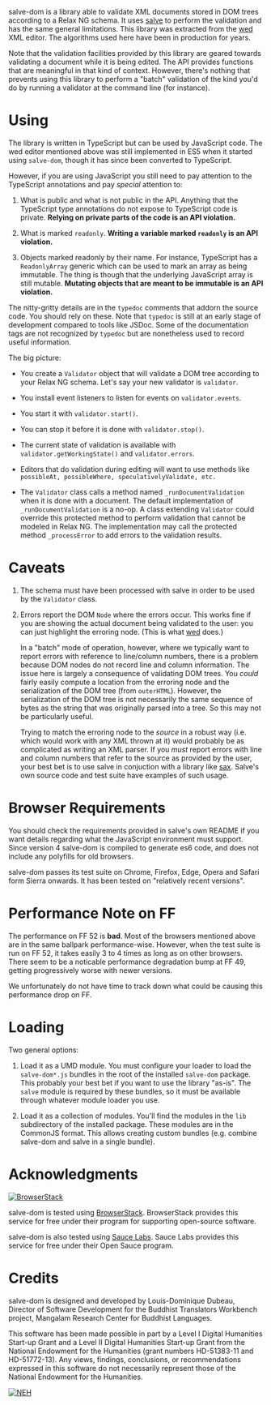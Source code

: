 salve-dom is a library able to validate XML documents stored in DOM trees
according to a Relax NG schema. It uses
[salve](https://github.com/mangalam-research/salve) to perform the validation
and has the same general limitations. This library was extracted from the
[wed](https://github.com/mangalam-research/wed) XML editor. The algorithms used
here have been in production for years.

Note that the validation facilities provided by this library are geared towards
validating a document while it is being edited. The API provides functions that
are meaningful in that kind of context. However, there's nothing that prevents
using this library to perform a "batch" validation of the kind you'd do by
running a validator at the command line (for instance).

Using
=====

The library is written in TypeScript but can be used by JavaScript code. The wed
editor mentioned above was still implemented in ES5 when it started using
`salve-dom`, though it has since been converted to TypeScript.

However, if you are using JavaScript you still need to pay attention to the
TypeScript annotations and pay *special* attention to:

1. What is public and what is not public in the API. Anything that the
   TypeScript type annotations do not expose to TypeScript code is private.
   **Relying on private parts of the code is an API violation.**

2. What is marked ``readonly``. **Writing a variable marked ``readonly`` is an
   API violation.**

3. Objects marked readonly by their name. For instance, TypeScript has a
   ``ReadonlyArray`` generic which can be used to mark an array as being
   immutable. The thing is though that the underlying JavaScript array is still
   mutable. **Mutating objects that are meant to be immutable is an API
   violation.**

The nitty-gritty details are in the ``typedoc`` comments that addorn the source
code. You should rely on these. Note that ``typedoc`` is still at an early stage
of development compared to tools like JSDoc. Some of the documentation tags are
not recognized by ``typedoc`` but are nonetheless used to record useful
information.

The big picture:

* You create a ``Validator`` object that will validate a DOM tree according to
  your Relax NG schema. Let's say your new validator is ``validator``.

* You install event listeners to listen for events on ``validator.events``.

* You start it with ``validator.start()``.

* You can stop it before it is done with ``validator.stop()``.

* The current state of validation is available with
  ``validator.getWorkingState()`` and ``validator.errors``.

* Editors that do validation during editing will want to use methods like
  ``possibleAt, possibleWhere, speculativelyValidate, etc.``

* The ``Validator`` class calls a method named ``_runDocumentValidation`` when
  it is done with a document. The default implementation of
  ``_runDocumentValidation`` is a no-op. A class extending ``Validator`` could
  override this protected method to perform validation that cannot be modeled in
  Relax NG. The implementation may call the protected method ``_processError``
  to add errors to the validation results.

Caveats
=======

1. The schema must have been processed with salve in order to be used by the
   ``Validator`` class.

2. Errors report the DOM ``Node`` where the errors occur. This works fine if you
   are showing the actual document being validated to the user: you can just
   highlight the erroring node. (This is what
   [wed](https://github.com/mangalam-research/wed) does.)

   In a "batch" mode of operation, however, where we typically want to report
   errors with reference to line/column numbers, there is a problem because DOM
   nodes do not record line and column information. The issue here is largely a
   consequence of validating DOM trees. You *could* fairly easily compute a
   location from the erroring node and the serialization of the DOM tree (from
   ``outerHTML``). However, the serialization of the DOM tree is not necessarily
   the same sequence of bytes as the string that was originally parsed into a
   tree. So this may not be particularly useful.

   Trying to match the erroring node to the *source* in a robust way (i.e. which
   would work with any XML thrown at it) would probably be as complicated as
   writing an XML parser. If you *must* report errors with line and column
   numbers that refer to the source as provided by the user, your best bet is to
   use salve in conjuction with a library like
   [sax](https://github.com/isaacs/sax-js). Salve's own source code and test
   suite have examples of such usage.

Browser Requirements
====================

You should check the requirements provided in salve's own README if you want
details regarding what the JavaScript environment must support. Since version 4
salve-dom is compiled to generate es6 code, and does not include any polyfills
for old browsers.

salve-dom passes its test suite on Chrome, Firefox, Edge, Opera and Safari form
Sierra onwards. It has been tested on "relatively recent versions".

Performance Note on FF
======================

The performance on FF 52 is **bad**. Most of the browsers mentioned above are in
the same ballpark performance-wise. However, when the test suite is run on FF
52, it takes easily 3 to 4 times as long as on other browsers. There seem to be
a noticable performance degradation bump at FF 49, getting progressively worse
with newer versions.

We unfortunately do not have time to track down what could be causing this
performance drop on FF.

Loading
=======

Two general options:

1. Load it as a UMD module. You must configure your loader to load the
   ``salve-dom*.js`` bundles in the root of the installed ``salve-dom``
   package. This probably your best bet if you want to use the library
   "as-is". The ``salve`` module is required by these bundles, so it must be
   available through whatever module loader you use.

2. Load it as a collection of modules. You'll find the modules in the ``lib``
   subdirectory of the installed package. These modules are in the CommonJS
   format. This allows creating custom bundles (e.g. combine salve-dom and salve
   in a single bundle).

Acknowledgments
===============

[![BrowserStack](https://www.browserstack.com/images/mail/browserstack-logo-footer.png)](https://www.browserstack.com)

salve-dom is tested using
[BrowserStack](https://www.browserstack.com). BrowserStack provides this service
for free under their program for supporting open-source software.

salve-dom is also tested using [Sauce Labs](https://saucelabs.com/).  Sauce
Labs provides this service for free under their Open Sauce program.

Credits
=======

salve-dom is designed and developed by Louis-Dominique Dubeau, Director of
Software Development for the Buddhist Translators Workbench project,
Mangalam Research Center for Buddhist Languages.

This software has been made possible in part by a Level I Digital Humanities
Start-up Grant and a Level II Digital Humanities Start-up Grant from the
National Endowment for the Humanities (grant numbers HD-51383-11 and
HD-51772-13). Any views, findings, conclusions, or recommendations expressed
in this software do not necessarily represent those of the National Endowment
for the Humanities.

[![NEH](http://www.neh.gov/files/neh_logo_horizontal_rgb.jpg)](http://www.neh.gov/)
